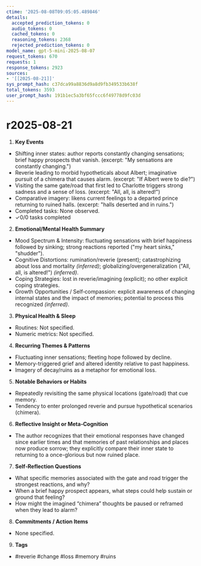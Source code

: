 ```yaml
---
ctime: '2025-08-08T09:05:05.489846'
details:
  accepted_prediction_tokens: 0
  audio_tokens: 0
  cached_tokens: 0
  reasoning_tokens: 2368
  rejected_prediction_tokens: 0
model_name: gpt-5-mini-2025-08-07
request_tokens: 670
requests: 1
response_tokens: 2923
sources:
- '[[2025-08-21]]'
sys_prompt_hash: c37dca99a8836d9a8d9fb349533b638f
total_tokens: 3593
user_prompt_hash: 191b1ec5a3bf65fccc6f49778d9fc03d
---
```

# r2025-08-21

1. **Key Events**
- Shifting inner states: author reports constantly changing sensations; brief happy prospects that vanish. (excerpt: "My sensations are constantly changing.")
- Reverie leading to morbid hypotheticals about Albert; imaginative pursuit of a chimera that causes alarm. (excerpt: "If Albert were to die?")
- Visiting the same gate/road that first led to Charlotte triggers strong sadness and a sense of loss. (excerpt: "All, all, is altered!")
- Comparative imagery: likens current feelings to a departed prince returning to ruined halls. (excerpt: "halls deserted and in ruins.")
- Completed tasks: None observed.
- ✓0/0 tasks completed

2. **Emotional/Mental Health Summary**
- Mood Spectrum & Intensity: fluctuating sensations with brief happiness followed by sinking; strong reactions reported ("my heart sinks," "shudder").
- Cognitive Distortions: rumination/reverie (present); catastrophizing about loss and mortality *(inferred)*; globalizing/overgeneralization ("All, all, is altered!") *(inferred)*.
- Coping Strategies: lost in reverie/imagining (explicit); no other explicit coping strategies.
- Growth Opportunities / Self‑compassion: explicit awareness of changing internal states and the impact of memories; potential to process this recognized *(inferred)*.

3. **Physical Health & Sleep**
- Routines: Not specified.
- Numeric metrics: Not specified.

4. **Recurring Themes & Patterns**
- Fluctuating inner sensations; fleeting hope followed by decline.
- Memory-triggered grief and altered identity relative to past happiness.
- Imagery of decay/ruins as a metaphor for emotional loss.

5. **Notable Behaviors or Habits**
- Repeatedly revisiting the same physical locations (gate/road) that cue memory.
- Tendency to enter prolonged reverie and pursue hypothetical scenarios (chimera).

6. **Reflective Insight or Meta‑Cognition**
- The author recognizes that their emotional responses have changed since earlier times and that memories of past relationships and places now produce sorrow; they explicitly compare their inner state to returning to a once-glorious but now ruined place.

7. **Self‑Reflection Questions**
- What specific memories associated with the gate and road trigger the strongest reactions, and why?
- When a brief happy prospect appears, what steps could help sustain or ground that feeling?
- How might the imagined “chimera” thoughts be paused or reframed when they lead to alarm?

8. **Commitments / Action Items**
- None specified.

9. **Tags**
- #reverie #change #loss #memory #ruins